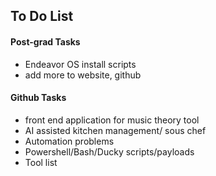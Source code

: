## To Do List

#### Post-grad Tasks
* Endeavor OS install scripts
* add more to website, github


#### Github Tasks
* front end application for music theory tool
* AI assisted kitchen management/ sous chef
* Automation problems
* Powershell/Bash/Ducky scripts/payloads
* Tool list



